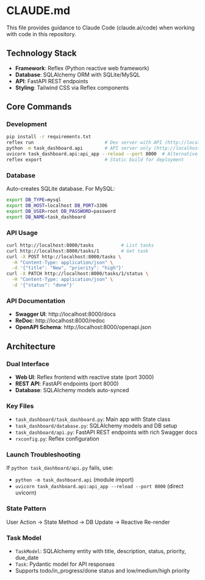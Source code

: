 # CLAUDE.md

This file provides guidance to Claude Code (claude.ai/code) when working with code in this repository.

## Technology Stack
- **Framework**: Reflex (Python reactive web framework)
- **Database**: SQLAlchemy ORM with SQLite/MySQL
- **API**: FastAPI REST endpoints
- **Styling**: Tailwind CSS via Reflex components

## Core Commands

### Development
```bash
pip install -r requirements.txt
reflex run                          # Dev server with API (http://localhost:3000)
python -m task_dashboard.api        # API server only (http://localhost:8000)
uvicorn task_dashboard.api:api_app --reload --port 8000  # Alternative API launch
reflex export                       # Static build for deployment
```

### Database
Auto-creates SQLite database. For MySQL:
```bash
export DB_TYPE=mysql
export DB_HOST=localhost DB_PORT=3306
export DB_USER=root DB_PASSWORD=password
export DB_NAME=task_dashboard
```

### API Usage
```bash
curl http://localhost:8000/tasks          # List tasks
curl http://localhost:8000/tasks/1        # Get task
curl -X POST http://localhost:8000/tasks \
  -H "Content-Type: application/json" \
  -d '{"title": "New", "priority": "high"}'
curl -X PATCH http://localhost:8000/tasks/1/status \
  -H "Content-Type: application/json" \
  -d '{"status": "done"}'
```

### API Documentation
- **Swagger UI**: http://localhost:8000/docs
- **ReDoc**: http://localhost:8000/redoc
- **OpenAPI Schema**: http://localhost:8000/openapi.json

## Architecture

### Dual Interface
- **Web UI**: Reflex frontend with reactive state (port 3000)
- **REST API**: FastAPI endpoints (port 8000)
- **Database**: SQLAlchemy models auto-synced

### Key Files
- `task_dashboard/task_dashboard.py`: Main app with State class
- `task_dashboard/database.py`: SQLAlchemy models and DB setup
- `task_dashboard/api.py`: FastAPI REST endpoints with rich Swagger docs
- `rxconfig.py`: Reflex configuration

### Launch Troubleshooting
If `python task_dashboard/api.py` fails, use:
- `python -m task_dashboard.api` (module import)
- `uvicorn task_dashboard.api:api_app --reload --port 8000` (direct uvicorn)

### State Pattern
User Action → State Method → DB Update → Reactive Re-render

### Task Model
- `TaskModel`: SQLAlchemy entity with title, description, status, priority, due_date
- `Task`: Pydantic model for API responses
- Supports todo/in_progress/done status and low/medium/high priority